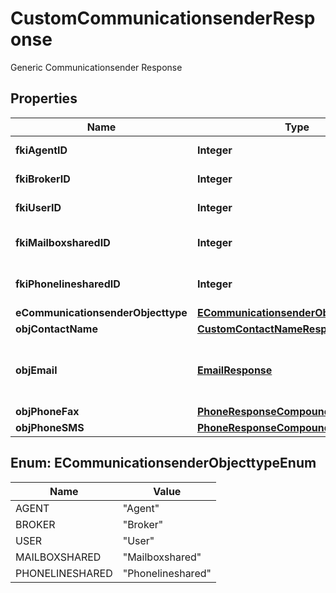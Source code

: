 

# CustomCommunicationsenderResponse

Generic Communicationsender Response

## Properties

| Name | Type | Description | Notes |
|------------ | ------------- | ------------- | -------------|
|**fkiAgentID** | **Integer** | The unique ID of the Agent. |  [optional] |
|**fkiBrokerID** | **Integer** | The unique ID of the Broker. |  [optional] |
|**fkiUserID** | **Integer** | The unique ID of the User |  [optional] |
|**fkiMailboxsharedID** | **Integer** | The unique ID of the Mailboxshared |  [optional] |
|**fkiPhonelinesharedID** | **Integer** | The unique ID of the Phonelineshared |  [optional] |
|**eCommunicationsenderObjecttype** | [**ECommunicationsenderObjecttypeEnum**](#ECommunicationsenderObjecttypeEnum) |  |  |
|**objContactName** | [**CustomContactNameResponse**](CustomContactNameResponse.md) |  |  |
|**objEmail** | [**EmailResponse**](EmailResponse.md) | An Email Object and children to create a complete structure |  [optional] |
|**objPhoneFax** | [**PhoneResponseCompound**](PhoneResponseCompound.md) |  |  [optional] |
|**objPhoneSMS** | [**PhoneResponseCompound**](PhoneResponseCompound.md) |  |  [optional] |



## Enum: ECommunicationsenderObjecttypeEnum

| Name | Value |
|---- | -----|
| AGENT | &quot;Agent&quot; |
| BROKER | &quot;Broker&quot; |
| USER | &quot;User&quot; |
| MAILBOXSHARED | &quot;Mailboxshared&quot; |
| PHONELINESHARED | &quot;Phonelineshared&quot; |



